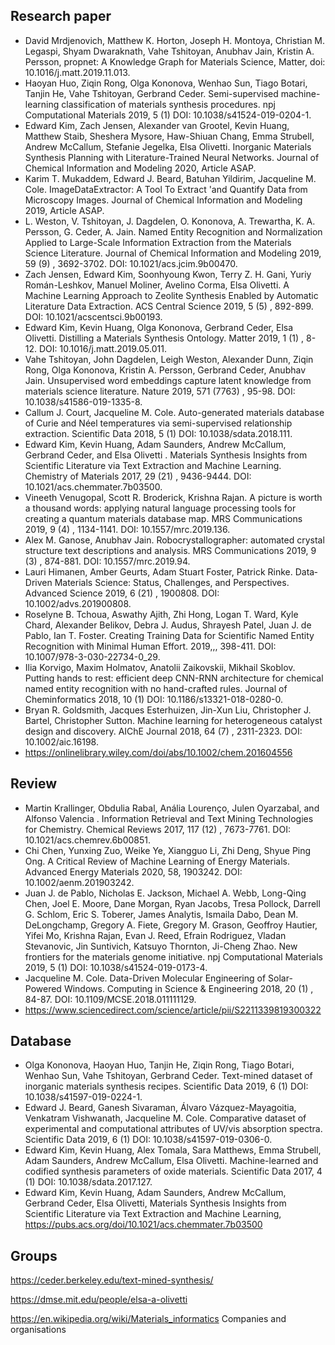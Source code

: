 

## Research paper
* David Mrdjenovich, Matthew K. Horton, Joseph H. Montoya, Christian M. Legaspi, Shyam Dwaraknath, Vahe Tshitoyan, Anubhav Jain, Kristin A. Persson, propnet: A Knowledge Graph for Materials Science, Matter, doi: 10.1016/j.matt.2019.11.013.
* Haoyan Huo, Ziqin Rong, Olga Kononova, Wenhao Sun, Tiago Botari, Tanjin He, Vahe Tshitoyan, Gerbrand Ceder. Semi-supervised machine-learning classification of materials synthesis procedures. npj Computational Materials 2019, 5 (1) DOI: 10.1038/s41524-019-0204-1.
* Edward Kim, Zach Jensen, Alexander van Grootel, Kevin Huang, Matthew Staib, Sheshera Mysore, Haw-Shiuan Chang, Emma Strubell, Andrew McCallum, Stefanie Jegelka, Elsa Olivetti. Inorganic Materials Synthesis Planning with Literature-Trained Neural Networks. Journal of Chemical Information and Modeling 2020, Article ASAP.
* Karim T. Mukaddem, Edward J. Beard, Batuhan Yildirim, Jacqueline M. Cole. ImageDataExtractor: A Tool To Extract 'and Quantify Data from Microscopy Images. Journal of Chemical Information and Modeling 2019, Article ASAP.
* L. Weston, V. Tshitoyan, J. Dagdelen, O. Kononova, A. Trewartha, K. A. Persson, G. Ceder, A. Jain. Named Entity Recognition and Normalization Applied to Large-Scale Information Extraction from the Materials Science Literature. Journal of Chemical Information and Modeling 2019, 59 (9) , 3692-3702. DOI: 10.1021/acs.jcim.9b00470.
* Zach Jensen, Edward Kim, Soonhyoung Kwon, Terry Z. H. Gani, Yuriy Román-Leshkov, Manuel Moliner, Avelino Corma, Elsa Olivetti. A Machine Learning Approach to Zeolite Synthesis Enabled by Automatic Literature Data Extraction. ACS Central Science 2019, 5 (5) , 892-899. DOI: 10.1021/acscentsci.9b00193.
* Edward Kim, Kevin Huang, Olga Kononova, Gerbrand Ceder, Elsa Olivetti. Distilling a Materials Synthesis Ontology. Matter 2019, 1 (1) , 8-12. DOI: 10.1016/j.matt.2019.05.011.
* Vahe Tshitoyan, John Dagdelen, Leigh Weston, Alexander Dunn, Ziqin Rong, Olga Kononova, Kristin A. Persson, Gerbrand Ceder, Anubhav Jain. Unsupervised word embeddings capture latent knowledge from materials science literature. Nature 2019, 571 (7763) , 95-98. DOI: 10.1038/s41586-019-1335-8.
* Callum J. Court, Jacqueline M. Cole. Auto-generated materials database of Curie and Néel temperatures via semi-supervised relationship extraction. Scientific Data 2018, 5 (1) DOI: 10.1038/sdata.2018.111.
* Edward Kim, Kevin Huang, Adam Saunders, Andrew McCallum, Gerbrand Ceder, and Elsa Olivetti . Materials Synthesis Insights from Scientific Literature via Text Extraction and Machine Learning. Chemistry of Materials 2017, 29 (21) , 9436-9444. DOI: 10.1021/acs.chemmater.7b03500.
* Vineeth Venugopal, Scott R. Broderick, Krishna Rajan. A picture is worth a thousand words: applying natural language processing tools for creating a quantum materials database map. MRS Communications 2019, 9 (4) , 1134-1141. DOI: 10.1557/mrc.2019.136.
* Alex M. Ganose, Anubhav Jain. Robocrystallographer: automated crystal structure text descriptions and analysis. MRS Communications 2019, 9 (3) , 874-881. DOI: 10.1557/mrc.2019.94.
* Lauri Himanen, Amber Geurts, Adam Stuart Foster, Patrick Rinke. Data‐Driven Materials Science: Status, Challenges, and Perspectives. Advanced Science 2019, 6 (21) , 1900808. DOI: 10.1002/advs.201900808.
* Roselyne B. Tchoua, Aswathy Ajith, Zhi Hong, Logan T. Ward, Kyle Chard, Alexander Belikov, Debra J. Audus, Shrayesh Patel, Juan J. de Pablo, Ian T. Foster. Creating Training Data for Scientific Named Entity Recognition with Minimal Human Effort. 2019,,, 398-411. DOI: 10.1007/978-3-030-22734-0_29.
* Ilia Korvigo, Maxim Holmatov, Anatolii Zaikovskii, Mikhail Skoblov. Putting hands to rest: efficient deep CNN-RNN architecture for chemical named entity recognition with no hand-crafted rules. Journal of Cheminformatics 2018, 10 (1) DOI: 10.1186/s13321-018-0280-0.
* Bryan R. Goldsmith, Jacques Esterhuizen, Jin-Xun Liu, Christopher J. Bartel, Christopher Sutton. Machine learning for heterogeneous catalyst design and discovery. AIChE Journal 2018, 64 (7) , 2311-2323. DOI: 10.1002/aic.16198.
* https://onlinelibrary.wiley.com/doi/abs/10.1002/chem.201604556

## Review
* Martin Krallinger, Obdulia Rabal, Anália Lourenço, Julen Oyarzabal, and Alfonso Valencia . Information Retrieval and Text Mining Technologies for Chemistry. Chemical Reviews 2017, 117 (12) , 7673-7761. DOI: 10.1021/acs.chemrev.6b00851.
* Chi Chen, Yunxing Zuo, Weike Ye, Xiangguo Li, Zhi Deng, Shyue Ping Ong. A Critical Review of Machine Learning of Energy Materials. Advanced Energy Materials 2020, 58, 1903242. DOI: 10.1002/aenm.201903242.
* Juan J. de Pablo, Nicholas E. Jackson, Michael A. Webb, Long-Qing Chen, Joel E. Moore, Dane Morgan, Ryan Jacobs, Tresa Pollock, Darrell G. Schlom, Eric S. Toberer, James Analytis, Ismaila Dabo, Dean M. DeLongchamp, Gregory A. Fiete, Gregory M. Grason, Geoffroy Hautier, Yifei Mo, Krishna Rajan, Evan J. Reed, Efrain Rodriguez, Vladan Stevanovic, Jin Suntivich, Katsuyo Thornton, Ji-Cheng Zhao. New frontiers for the materials genome initiative. npj Computational Materials 2019, 5 (1) DOI: 10.1038/s41524-019-0173-4.
* Jacqueline M. Cole. Data-Driven Molecular Engineering of Solar-Powered Windows. Computing in Science & Engineering 2018, 20 (1) , 84-87. DOI: 10.1109/MCSE.2018.011111129.
* https://www.sciencedirect.com/science/article/pii/S2211339819300322

## Database
* Olga Kononova, Haoyan Huo, Tanjin He, Ziqin Rong, Tiago Botari, Wenhao Sun, Vahe Tshitoyan, Gerbrand Ceder. Text-mined dataset of inorganic materials synthesis recipes. Scientific Data 2019, 6 (1) DOI: 10.1038/s41597-019-0224-1.
* Edward J. Beard, Ganesh Sivaraman, Álvaro Vázquez-Mayagoitia, Venkatram Vishwanath, Jacqueline M. Cole. Comparative dataset of experimental and computational attributes of UV/vis absorption spectra. Scientific Data 2019, 6 (1) DOI: 10.1038/s41597-019-0306-0.
* Edward Kim, Kevin Huang, Alex Tomala, Sara Matthews, Emma Strubell, Adam Saunders, Andrew McCallum, Elsa Olivetti. Machine-learned and codified synthesis parameters of oxide materials. Scientific Data 2017, 4 (1) DOI: 10.1038/sdata.2017.127.
* Edward Kim, Kevin Huang, Adam Saunders, Andrew McCallum, Gerbrand Ceder, Elsa Olivetti, Materials Synthesis Insights from Scientific Literature via Text Extraction and Machine Learning, https://pubs.acs.org/doi/10.1021/acs.chemmater.7b03500
## Groups
https://ceder.berkeley.edu/text-mined-synthesis/

https://dmse.mit.edu/people/elsa-a-olivetti

https://en.wikipedia.org/wiki/Materials_informatics Companies and organisations
